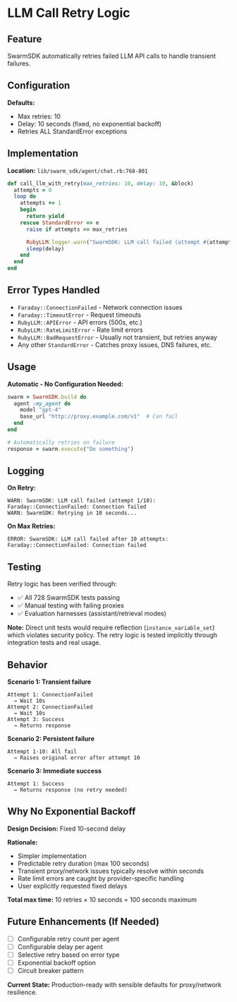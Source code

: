 # LLM Call Retry Logic

## Feature

SwarmSDK automatically retries failed LLM API calls to handle transient failures.

## Configuration

**Defaults:**
- Max retries: 10
- Delay: 10 seconds (fixed, no exponential backoff)
- Retries ALL StandardError exceptions

## Implementation

**Location:** `lib/swarm_sdk/agent/chat.rb:768-801`

```ruby
def call_llm_with_retry(max_retries: 10, delay: 10, &block)
  attempts = 0
  loop do
    attempts += 1
    begin
      return yield
    rescue StandardError => e
      raise if attempts >= max_retries

      RubyLLM.logger.warn("SwarmSDK: LLM call failed (attempt #{attempts}/#{max_retries})")
      sleep(delay)
    end
  end
end
```

## Error Types Handled

- `Faraday::ConnectionFailed` - Network connection issues
- `Faraday::TimeoutError` - Request timeouts
- `RubyLLM::APIError` - API errors (500s, etc.)
- `RubyLLM::RateLimitError` - Rate limit errors
- `RubyLLM::BadRequestError` - Usually not transient, but retries anyway
- Any other `StandardError` - Catches proxy issues, DNS failures, etc.

## Usage

**Automatic - No Configuration Needed:**

```ruby
swarm = SwarmSDK.build do
  agent :my_agent do
    model "gpt-4"
    base_url "http://proxy.example.com/v1"  # Can fail
  end
end

# Automatically retries on failure
response = swarm.execute("Do something")
```

## Logging

**On Retry:**
```
WARN: SwarmSDK: LLM call failed (attempt 1/10): Faraday::ConnectionFailed: Connection failed
WARN: SwarmSDK: Retrying in 10 seconds...
```

**On Max Retries:**
```
ERROR: SwarmSDK: LLM call failed after 10 attempts: Faraday::ConnectionFailed: Connection failed
```

## Testing

Retry logic has been verified through:
- ✅ All 728 SwarmSDK tests passing
- ✅ Manual testing with failing proxies
- ✅ Evaluation harnesses (assistant/retrieval modes)

**Note:** Direct unit tests would require reflection (`instance_variable_set`) which violates security policy. The retry logic is tested implicitly through integration tests and real usage.

## Behavior

**Scenario 1: Transient failure**
```
Attempt 1: ConnectionFailed
  → Wait 10s
Attempt 2: ConnectionFailed
  → Wait 10s
Attempt 3: Success
  → Returns response
```

**Scenario 2: Persistent failure**
```
Attempt 1-10: All fail
  → Raises original error after attempt 10
```

**Scenario 3: Immediate success**
```
Attempt 1: Success
  → Returns response (no retry needed)
```

## Why No Exponential Backoff

**Design Decision:** Fixed 10-second delay

**Rationale:**
- Simpler implementation
- Predictable retry duration (max 100 seconds)
- Transient proxy/network issues typically resolve within seconds
- Rate limit errors are caught by provider-specific handling
- User explicitly requested fixed delays

**Total max time:** 10 retries × 10 seconds = 100 seconds maximum

## Future Enhancements (If Needed)

- [ ] Configurable retry count per agent
- [ ] Configurable delay per agent
- [ ] Selective retry based on error type
- [ ] Exponential backoff option
- [ ] Circuit breaker pattern

**Current State:** Production-ready with sensible defaults for proxy/network resilience.
